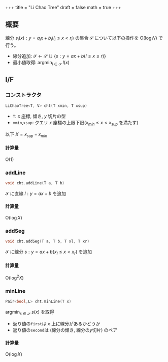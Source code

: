 +++
title = "Li Chao Tree"
draft = false
math = true
+++

## 概要

線分 $s _ i(x): y = a _ i x + b _ i (l _ i \le x \lt r _ i)$ の集合 $\mathcal{S}$ について以下の操作を $\mathrm{O}(\log N)$ で行う。

- 線分追加: $\mathcal{S} \leftarrow \mathcal{S} \cup \lbrace s:y=ax+b (l \le x \le r) \rbrace$
- 最小値取得: $\mathrm{argmin}_{l \in \mathcal{S}}\ l(x)$

## I/F

### コンストラクタ

```cpp
LiChaoTree<T, V> cht(T xmin, T xsup)
```

- `T`: $x$ 座標, 傾き, $y$ 切片の型
- `xmin`,`xsup`: クエリ $x$ 座標の上限下限($x _ {min} \le x \lt x _ {sup}$ を満たす)

以下 $X = x _ {sup} - x _ {min}$

#### 計算量

$\mathrm{O}(1)$

### addLine

```cpp
void cht.addLine(T a, T b)
```

$\mathcal{S}$ に直線 $l: y=ax+b$ を追加

#### 計算量

$\mathrm{O}(\log X)$

### addSeg

```cpp
void cht.addSeg(T a, T b, T xl, T xr)
```

$\mathcal{S}$ に線分 $s: y=ax+b (x _ l \le x \lt x _ r)$ を追加

#### 計算量

$\mathrm{O}(\log^2 X)$

### minLine

```cpp
Pair<bool,L> cht.minLine(T x)
```

$\mathrm{argmin}_{s \in \mathcal{S}}\ s(x)$ を取得  

- 返り値の`first`は $x$ 上に線分があるかどうか
- 返り値の`second`は (線分の傾き, 線分の$y$切片) のペア

#### 計算量

$\mathrm{O}(\log X)$
